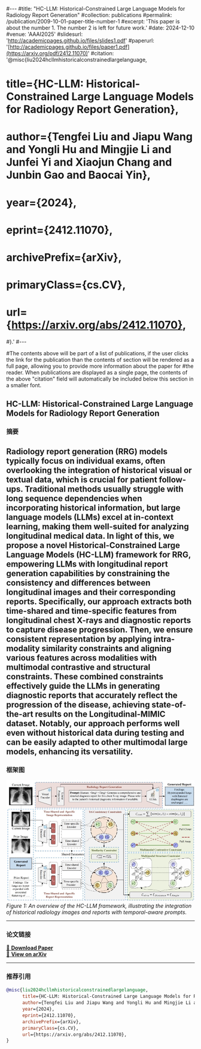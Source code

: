 #---
#title: "HC-LLM: Historical-Constrained Large Language Models for Radiology Report Generation"
#collection: publications
#permalink: /publication/2009-10-01-paper-title-number-1
#excerpt: 'This paper is about the number 1. The number 2 is left for future work.'
#date: 2024-12-10
#venue: 'AAAI2025'
#slidesurl: 'http://academicpages.github.io/files/slides1.pdf'
#paperurl: '[http://academicpages.github.io/files/paper1.pdf](https://arxiv.org/pdf/2412.11070)'
#citation: '@misc{liu2024hcllmhistoricalconstrainedlargelanguage,
#      title={HC-LLM: Historical-Constrained Large Language Models for Radiology Report Generation}, 
#      author={Tengfei Liu and Jiapu Wang and Yongli Hu and Mingjie Li and Junfei Yi and Xiaojun Chang and Junbin Gao and Baocai Yin},
#      year={2024},
#      eprint={2412.11070},
#      archivePrefix={arXiv},
#      primaryClass={cs.CV},
#      url={https://arxiv.org/abs/2412.11070}, 
#}.'
#---

#The contents above will be part of a list of publications, if the user clicks the link for the publication than the contents of section will be rendered as a full page, allowing you to provide more information about the paper for #the reader. When publications are displayed as a single page, the contents of the above "citation" field will automatically be included below this section in a smaller font.
## HC-LLM: Historical-Constrained Large Language Models for Radiology Report Generation

### 摘要
Radiology report generation (RRG) models typically focus on individual exams, often overlooking the integration of historical visual or textual data, which is crucial for patient follow-ups. Traditional methods usually struggle with long sequence dependencies when incorporating historical information, but large language models (LLMs) excel at in-context learning, making them well-suited for analyzing longitudinal medical data. In light of this, we propose a novel Historical-Constrained Large Language Models (HC-LLM) framework for RRG, empowering LLMs with longitudinal report generation capabilities by constraining the consistency and differences between longitudinal images and their corresponding reports. Specifically, our approach extracts both time-shared and time-specific features from longitudinal chest X-rays and diagnostic reports to capture disease progression. Then, we ensure consistent representation by applying intra-modality similarity constraints and aligning various features across modalities with multimodal contrastive and structural constraints. These combined constraints effectively guide the LLMs in generating diagnostic reports that accurately reflect the progression of the disease, achieving state-of-the-art results on the Longitudinal-MIMIC dataset. Notably, our approach performs well even without historical data during testing and can be easily adapted to other multimodal large models, enhancing its versatility.
---

### 框架图
![HC-LLM Framework](images/HC-LLM.jpg)  
*Figure 1: An overview of the HC-LLM framework, illustrating the integration of historical radiology images and reports with temporal-aware prompts.*

---

### 论文链接
[📄 **Download Paper**](https://arxiv.org/pdf/2412.11070)  
[🔗 **View on arXiv**](https://arxiv.org/abs/2412.11070)

---

### 推荐引用
```bibtex
@misc{liu2024hcllmhistoricalconstrainedlargelanguage,
      title={HC-LLM: Historical-Constrained Large Language Models for Radiology Report Generation}, 
      author={Tengfei Liu and Jiapu Wang and Yongli Hu and Mingjie Li and Junfei Yi and Xiaojun Chang and Junbin Gao and Baocai Yin},
      year={2024},
      eprint={2412.11070},
      archivePrefix={arXiv},
      primaryClass={cs.CV},
      url={https://arxiv.org/abs/2412.11070}, 
}

